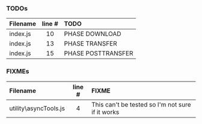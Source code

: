 ### TODOs
| Filename | line # | TODO
|:------|:------:|:------
| index.js | 10 | PHASE DOWNLOAD
| index.js | 13 | PHASE TRANSFER
| index.js | 15 | PHASE POSTTRANSFER

### FIXMEs
| Filename | line # | FIXME
|:------|:------:|:------
| utility\asyncTools.js | 4 | This can't be tested so I'm not sure if it works